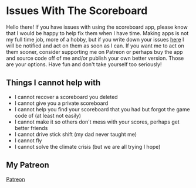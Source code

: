 # Issues With The Scoreboard

Hello there! If you have issues with using the scoreboard app, please know that I would be happy to help fix them when I have time. Making apps is not my full time job, more of a hobby, but if you write down your issues [here](https://github.com/Romanmc72/r0m4n-scoreboard/issues) I will be notified and act on them as soon as I can. If you want me to act on them sooner, consider supporting me on Patreon or perhaps buy the app and source code off of me and/or publish your own better version. Those are your options. Have fun and don't take yourself too seriously!

## Things I cannot help with

- I cannot recover a scoreboard you deleted
- I cannot give you a private scoreboard
- I cannot help you find your scoreboard that you had but forgot the game code of (at least not easily)
- I cannot make it so others don't mess with your scores, perhaps get better friends
- I cannot drive stick shift (my dad never taught me)
- I cannot fly
- I cannot solve the climate crisis (but we are all trying I hope)

## My Patreon

[Patreon](https://www.patreon.com/r0m4n)
